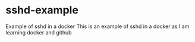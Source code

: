 # sshd-example
Example of sshd in a docker
This is an example of sshd in a docker as I am learning docker and github
